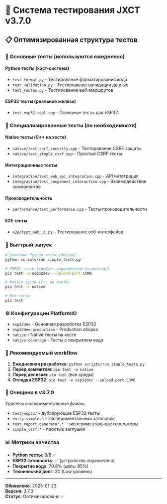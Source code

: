 # 🧪 Система тестирования JXCT v3.7.0

## 📋 **Оптимизированная структура тестов**

### 🎯 **Основные тесты (используются ежедневно)**

#### **Python тесты (хост-система)**
- `test_format.py` - Тестирование форматирования кода
- `test_validation.py` - Тестирование валидации данных  
- `test_routes.py` - Тестирование веб-маршрутов

#### **ESP32 тесты (реальное железо)**
- `test_esp32_real.cpp` - Основные тесты для ESP32

### 🔧 **Специализированные тесты (по необходимости)**

#### **Native тесты (C++ на хосте)**
- `native/test_csrf_security.cpp` - Тестирование CSRF защиты
- `native/test_simple_csrf.cpp` - Простые CSRF тесты

#### **Интеграционные тесты**
- `integration/test_web_api_integration.cpp` - API интеграция
- `integration/test_component_interaction.cpp` - Взаимодействие компонентов

#### **Производительность**
- `performance/test_performance.cpp` - Тесты производительности

#### **E2E тесты**
- `e2e/test_web_ui.py` - Тестирование веб-интерфейса

### 🚀 **Быстрый запуск**

```bash
# Основные Python тесты (быстро)
python scripts/run_simple_tests.py

# ESP32 тесты (требует подключенное устройство)
pio test -e esp32dev --upload-port COM6

# Native тесты (C++ на хосте)
pio test -e native

# Все тесты
pio test
```

### ⚙️ **Конфигурации PlatformIO**

- `esp32dev` - Основная разработка ESP32
- `esp32dev-production` - Production сборка
- `native` - Native тесты на хосте
- `native-coverage` - Тесты с покрытием кода

### 🎯 **Рекомендуемый workflow**

1. **Ежедневная разработка**: `python scripts/run_simple_tests.py`
2. **Перед коммитом**: `pio test -e native`
3. **Перед релизом**: `pio test` (все среды)
4. **Отладка ESP32**: `pio test -e esp32dev --upload-port COM6`

### 🧹 **Очищено в v3.7.0**

Удалены экспериментальные файлы:
- `test/esp32/` - дублирующие ESP32 тесты
- `unity_simple.h` - экспериментальный заголовок
- `test_report_generator.*` - экспериментальные генераторы
- `simple_csrf.*` - простые заглушки

### 📊 **Метрики качества**

- **Python тесты**: 8/8 ✅
- **ESP32 готовность**: ✅ (устройство подключено)
- **Покрытие кода**: 70.8% (цель: 85%)
- **Технический долг**: 30 (Low уровень)

---
**Обновлено**: 2025-01-23  
**Версия**: 3.7.0  
**Статус**: Оптимизировано ✅ 